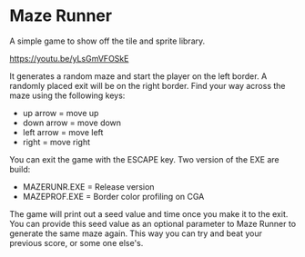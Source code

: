 Maze Runner
===========

A simple game to show off the tile and sprite library.

https://youtu.be/yLsGmVFOSkE

It generates a random maze and start the player on the left border. A randomly
placed exit will be on the right border. Find your way across the maze using
the following keys:

- up arrow   = move up
- down arrow = move down
- left arrow = move left
- right      = move right

You can exit the game with the ESCAPE key. Two version of the EXE are build:

- MAZERUNR.EXE = Release version
- MAZEPROF.EXE = Border color profiling on CGA

The game will print out a seed value and time once you make it to the exit. You can provide this seed value as an optional parameter to Maze Runner to generate the same maze again. This way you can try and beat your previous score, or some one else's.

